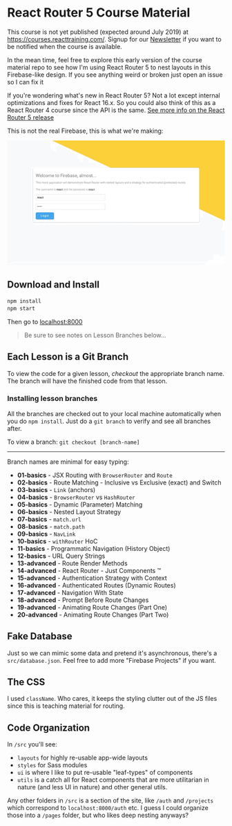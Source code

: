 # React Router 5 Course Material

This course is not yet published (expected around July 2019) at https://courses.reacttraining.com/. Signup for our [Newsletter](https://reacttraining.com/newsletter/) if you want to be notified when the course is available.

In the mean time, feel free to explore this early version of the course material repo to see how I'm using React Router 5 to nest layouts in this Firebase-like design. If you see anything weird or broken just open an issue so I can fix it

If you're wondering what's new in React Router 5? Not a lot except internal optimizations and fixes for React 16.x. So you could also think of this as a React Router 4 course since the API is the same. [See more info on the React Router 5 release](https://reacttraining.com/blog/react-router-v5/)

This is not the real Firebase, this is what we're making:

![Animated Demo](./firebase.gif)

## Download and Install

```bash
npm install
npm start
```

Then go to [localhost:8000](http://localhost:8000)

> Be sure to see notes on Lesson Branches below...

## Each Lesson is a Git Branch

To view the code for a given lesson, _checkout_ the appropriate branch name. The branch will have the finished code from that lesson.

### Installing lesson branches

All the branches are checked out to your local machine automatically when you do `npm install`. Just do a `git branch` to verify and see all branches after.

To view a branch: `git checkout [branch-name]`

<hr />

Branch names are minimal for easy typing:

- **01-basics** - JSX Routing with `BrowserRouter` and `Route`
- **02-basics** - Route Matching - Inclusive vs Exclusive (exact) and Switch
- **03-basics** - `Link` (anchors)
- **04-basics** - `BrowserRouter` vs `HashRouter`
- **05-basics** - Dynamic (Parameter) Matching
- **06-basics** - Nested Layout Strategy
- **07-basics** - `match.url`
- **08-basics** - `match.path`
- **09-basics** - `NavLink`
- **10-basics** - `withRouter` HoC
- **11-basics** - Programmatic Navigation (History Object)
- **12-basics** - URL Query Strings
- **13-advanced** - Route Render Methods
- **14-advanced** - React Router - Just Components ™
- **15-advanced** - Authentication Strategy with Context
- **16-advanced** - Authenticated Routes (Dynamic Routes)
- **17-advanced** - Navigation With State
- **18-advanced** - Prompt Before Route Changes
- **19-advanced** - Animating Route Changes (Part One)
- **20-advanced** - Animating Route Changes (Part Two)

## Fake Database

Just so we can mimic some data and pretend it's asynchronous, there's a `src/database.json`. Feel free to add more "Firebase Projects" if you want.

## The CSS

I used `className`. Who cares, it keeps the styling clutter out of the JS files since this is teaching material for routing.

## Code Organization

In `/src` you'll see:

- `layouts` for highly re-usable app-wide layouts
- `styles` for Sass modules
- `ui` is where I like to put re-usable "leaf-types" of components
- `utils` is a catch all for React components that are more utilitarian in nature (and less UI in nature) and other general utils.

Any other folders in `/src` is a section of the site, like `/auth` and `/projects` which correspond to `localhost:8000/auth` etc. I guess I could organize those into a `/pages` folder, but who likes deep nesting anyways?
